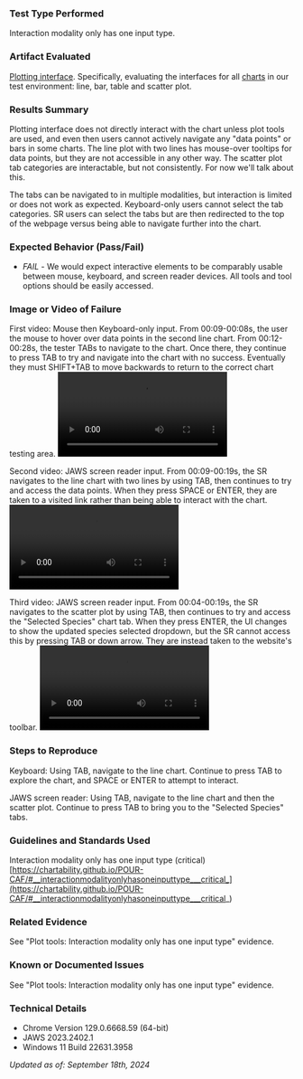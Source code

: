 ### Test Type Performed
Interaction modality only has one input type.

### Artifact Evaluated
[Plotting interface](https://docs.bokeh.org/en/latest/docs/user_guide/basic.html#ug-basic). Specifically, evaluating the interfaces for all [charts](https://quansight-labs.github.io/bokeh-a11y-audit/#_ts1723552414769) in our test environment: line, bar, table and scatter plot.

### Results Summary
Plotting interface does not directly interact with the chart unless plot tools are used, and even then users cannot actively navigate any "data points" or bars in some charts. The line plot with two lines has mouse-over tooltips for data points, but they are not accessible in any other way. The scatter plot tab categories are interactable, but not consistently. For now we'll talk about this. 

The tabs can be navigated to in multiple modalities, but interaction is limited or does not work as expected. Keyboard-only users cannot select the tab categories. SR users can select the tabs but are then redirected to the top of the webpage versus being able to navigate further into the chart.

### Expected Behavior (Pass/Fail)
- *FAIL* - We would expect interactive elements to be comparably usable between mouse, keyboard, and screen reader devices. All tools and tool options should be easily accessed.

### Image or Video of Failure 
First video: Mouse then Keyboard-only input. From 00:09-00:08s, the user the mouse to hover over data points in the second line chart. 
From 00:12-00:28s, the tester TABs to navigate to the chart. Once there, they continue to press TAB to try and navigate into the chart with no success. Eventually they must SHIFT+TAB to move backwards to return to the correct chart testing area.
<video controls src="plotting-interface_modality_1.mp4" title="Modality-input-type_Keyboard"></video>

Second video: JAWS screen reader input. From 00:09-00:19s, the SR navigates to the line chart with two lines by using TAB, then continues to try and access the data points. When they press SPACE or ENTER, they are taken to a visited link rather than being able to interact with the chart.  
<video controls src="../assets/plotting-interface_modality_2.mp4" title="Modalit-input-type_SR-1"></video>

Third video: JAWS screen reader input. From 00:04-00:19s, the SR navigates to the scatter plot by using TAB, then continues to try and access the "Selected Species" chart tab. When they press ENTER, the UI changes to show the updated species selected dropdown, but the SR cannot access this by pressing TAB or down arrow. They are instead taken to the website's toolbar. 
<video controls src="../assets/plotting-interface_modality_3.mp4" title="Modality-input-type_SR-2"></video>

### Steps to Reproduce
Keyboard: Using TAB, navigate to the line chart. Continue to press TAB to explore the chart, and SPACE or ENTER to attempt to interact.

JAWS screen reader: Using TAB, navigate to the line chart and then the scatter plot. Continue to press TAB to bring you to the "Selected Species" tabs.

### Guidelines and Standards Used
Interaction modality only has one input type (critical) [https://chartability.github.io/POUR-CAF/#__interactionmodalityonlyhasoneinputtype___critical_](https://chartability.github.io/POUR-CAF/#__interactionmodalityonlyhasoneinputtype___critical_)

### Related Evidence
See "Plot tools: Interaction modality only has one input type" evidence. 

### Known or Documented Issues
See "Plot tools: Interaction modality only has one input type" evidence. 

### Technical Details
- Chrome Version 129.0.6668.59 (64-bit)
- JAWS 2023.2402.1
- Windows 11 Build 22631.3958

*Updated as of: September 18th, 2024*

<!-- ### Notes
A seasoned SR (screen reader) user could have the knowledge to navigate and explore webpages and graphs with more nuance, whether through manual mode switching, certain key shortcuts, etc. These tests are done by a sighted user with the SR’s default options and performed as if a new or beginner user is interacting with these elements. We would expect that all users could be able to navigate smoothly, regardless of experience levels.  -->
